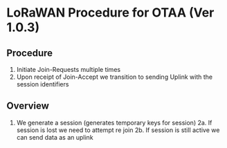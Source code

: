 # LoRaWAN Procedure for OTAA (Ver 1.0.3)


## Procedure
1. Initiate Join-Requests multiple times
2. Upon receipt of Join-Accept we transition to sending Uplink with the session identifiers


## Overview
1. We generate a session (generates temporary keys for session)
2a. If session is lost we need to attempt re join
2b. If session is still active we can send data as an uplink